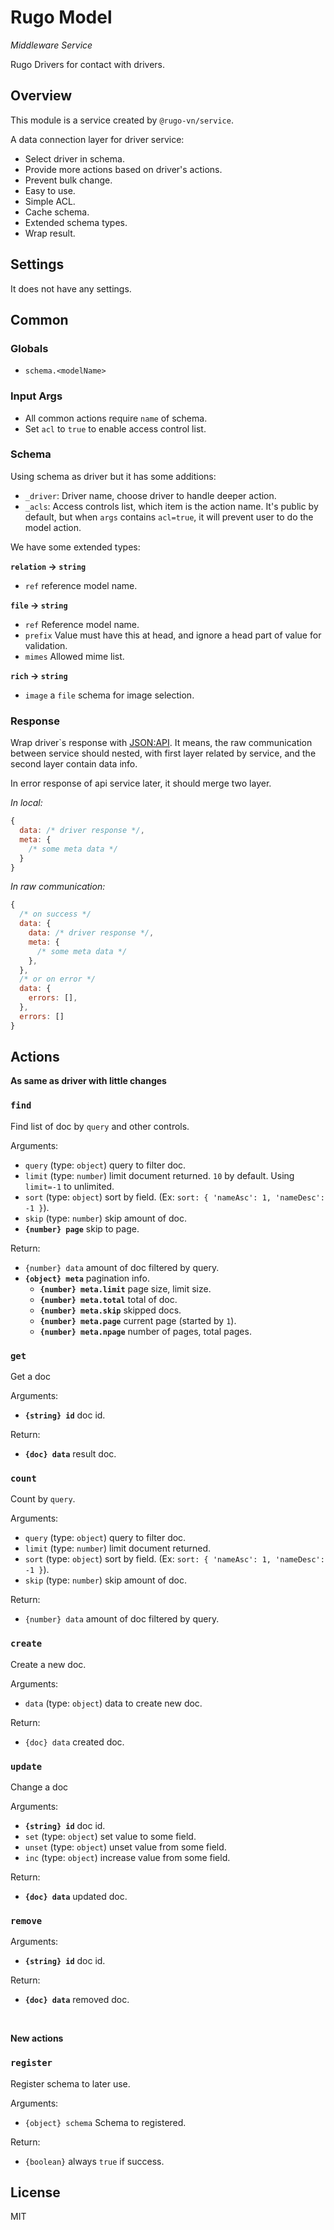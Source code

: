 # Rugo Model

_Middleware Service_

Rugo Drivers for contact with drivers.

## Overview

This module is a service created by `@rugo-vn/service`.

A data connection layer for driver service:

- Select driver in schema.
- Provide more actions based on driver's actions.
- Prevent bulk change.
- Easy to use.
- Simple ACL.
- Cache schema.
- Extended schema types.
- Wrap result.

## Settings

It does not have any settings.

## Common

### Globals

- `schema.<modelName>`

### Input Args

- All common actions require `name` of schema.
- Set `acl` to `true` to enable access control list.

### Schema

Using schema as driver but it has some additions:

- `_driver`: Driver name, choose driver to handle deeper action.
- `_acls`: Access controls list, which item is the action name. It's public by default, but when `args` contains `acl=true`, it will prevent user to do the model action.

We have some extended types:

**`relation` -> `string`**

- `ref` reference model name.

**`file` -> `string`**

- `ref` Reference model name.
- `prefix` Value must have this at head, and ignore a head part of value for validation.
- `mimes` Allowed mime list.

**`rich` -> `string`**

- `image` a `file` schema for image selection.

### Response

Wrap driver`s response with [JSON:API](https://jsonapi.org/). It means, the raw communication between service should nested, with first layer related by service, and the second layer contain data info.

In error response of api service later, it should merge two layer.

_In local:_

```js
{
  data: /* driver response */,
  meta: {
    /* some meta data */
  }
}
```

_In raw communication:_

```js
{
  /* on success */
  data: {
    data: /* driver response */,
    meta: {
      /* some meta data */
    },
  },
  /* or on error */
  data: {
    errors: [],
  },
  errors: []
}
```

## Actions

**As same as driver with little changes**

### `find`

Find list of doc by `query` and other controls. 

Arguments:

- `query` (type: `object`) query to filter doc.
- `limit` (type: `number`) limit document returned. `10` by default. Using `limit=-1` to unlimited.
- `sort` (type: `object`) sort by field. (Ex: `sort: { 'nameAsc': 1, 'nameDesc': -1 }`).
- `skip` (type: `number`) skip amount of doc.
- **`{number} page`** skip to page.

Return: 

- `{number} data` amount of doc filtered by query.
- **`{object} meta`** pagination info.
  - **`{number} meta.limit`** page size, limit size.
  - **`{number} meta.total`** total of doc.
  - **`{number} meta.skip`** skipped docs.
  - **`{number} meta.page`** current page (started by `1`).
  - **`{number} meta.npage`** number of pages, total pages.

### `get`

Get a doc

Arguments:

- **`{string} id`** doc id.

Return: 

- **`{doc} data`** result doc.


### `count`

Count by `query`.

Arguments:

- `query` (type: `object`) query to filter doc.
- `limit` (type: `number`) limit document returned.
- `sort` (type: `object`) sort by field. (Ex: `sort: { 'nameAsc': 1, 'nameDesc': -1 }`).
- `skip` (type: `number`) skip amount of doc.

Return: 

- `{number} data` amount of doc filtered by query.

### `create`

Create a new doc.

Arguments:

- `data` (type: `object`) data to create new doc.

Return: 

- `{doc} data` created doc.

### `update`

Change a doc

Arguments:

- **`{string} id`** doc id.
- `set` (type: `object`) set value to some field.
- `unset` (type: `object`) unset value from some field.
- `inc` (type: `object`) increase value from some field.

Return: 

- **`{doc} data`** updated doc.

### `remove`

Arguments:

- **`{string} id`** doc id.

Return: 

- **`{doc} data`** removed doc.

<br />

**New actions**

### `register`

Register schema to later use.

Arguments: 

- `{object} schema` Schema to registered.

Return:

- `{boolean}` always `true` if success.

## License

MIT